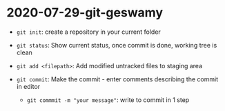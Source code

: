 # 2020-07-29-git-geswamy

- `git init`: create a repository in your current folder
- `git status`: Show current status, once commit is done, working tree is clean

- `git add <filepath>`: Add modified untracked files to staging area
- `git commit`: Make the commit - enter comments describing the commit in editor
  - `git commmit -m "your message"`: write <message> to commit in 1 step
 



